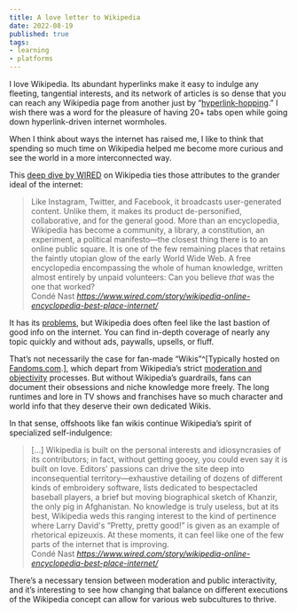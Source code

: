 ```yaml
---
title: A love letter to Wikipedia
date: 2022-08-19
published: true
tags:
- learning
- platforms
---
```


I love Wikipedia. Its abundant hyperlinks make it easy to indulge any fleeting, tangential interests, and its network of articles is so dense that you can reach any Wikipedia page from another just by “[hyperlink-hopping](https://www.clemesha.org/work/the-wiki-game/).” I wish there was a word for the pleasure of having 20+ tabs open while going down hyperlink-driven internet wormholes.

When I think about ways the internet has raised me, I like to think that spending so much time on Wikipedia helped me become more curious and see the world in a more interconnected way. 

This [deep dive by WIRED](https://www.wired.com/story/wikipedia-online-encyclopedia-best-place-internet/) on Wikipedia ties those attributes to the grander ideal of the internet:

<blockquote class="quoteback" darkmode="" data-title="Wikipedia%20Is%20the%20Last%20Best%20Place%20on%20the%20Internet" data-author="Richard Cook @WIRED" cite="https://www.wired.com/story/wikipedia-online-encyclopedia-best-place-internet/">
Like Instagram, Twitter, and Facebook, it broadcasts user-generated content. Unlike them, it makes its product de-personified, collaborative, and for the general good. More than an encyclopedia, Wikipedia has become a community, a library, a constitution, an experiment, a political manifesto—the closest thing there is to an online public square. It is one of the few remaining places that retains the faintly utopian glow of the early World Wide Web. A free encyclopedia encompassing the whole of human knowledge, written almost entirely by unpaid volunteers: Can you believe <em>that</em> was the one that worked?
<footer>Condé Nast<cite> <a href="https://www.wired.com/story/wikipedia-online-encyclopedia-best-place-internet/">https://www.wired.com/story/wikipedia-online-encyclopedia-best-place-internet/</a></cite></footer>
</blockquote>

It has its [problems](https://en.wikipedia.org/wiki/Criticism_of_Wikipedia), but Wikipedia does often feel like the last bastion of good info on the internet. You can find in-depth coverage of nearly any topic quickly and without ads, paywalls, upsells, or fluff. 

That’s not necessarily the case for fan-made “Wikis”^[Typically hosted on [Fandoms.com](https://fandom.com/).], which depart from Wikipedia’s strict [moderation and objectivity](https://en.wikipedia.org/wiki/Wikipedia:Manual_of_style) processes. But without Wikipedia’s guardrails, fans can document their obsessions and niche knowledge more freely. The long runtimes and lore in TV shows and franchises have so much character and world info that they deserve their own dedicated Wikis. 

In that sense, offshoots like fan wikis continue Wikipedia’s spirit of specialized self-indulgence:
<blockquote class="quoteback" darkmode="" data-title="Wikipedia%20Is%20the%20Last%20Best%20Place%20on%20the%20Internet" data-author="Richard Cook @WIRED" cite="https://www.wired.com/story/wikipedia-online-encyclopedia-best-place-internet/">
[…] Wikipedia is built on the personal interests and idiosyncrasies of its contributors; in fact, without getting gooey, you could even say it is built on love. Editors' passions can drive the site deep into inconsequential territory—exhaustive detailing of dozens of different kinds of embroidery software, lists dedicated to bespectacled baseball players, a brief but moving biographical sketch of Khanzir, the only pig in Afghanistan. No knowledge is truly useless, but at its best, Wikipedia weds this ranging interest to the kind of pertinence where Larry David's “Pretty, pretty good!” is given as an example of rhetorical epizeuxis. At these moments, it can feel like one of the few parts of the internet that is improving.
<footer>Condé Nast<cite> <a href="https://www.wired.com/story/wikipedia-online-encyclopedia-best-place-internet/">https://www.wired.com/story/wikipedia-online-encyclopedia-best-place-internet/</a></cite></footer>
</blockquote>

There’s a necessary tension between moderation and public interactivity, and it’s interesting to see how changing that balance on different executions of the Wikipedia concept can allow for various  web subcultures to thrive.